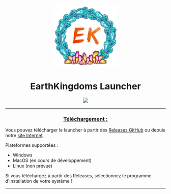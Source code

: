 <p align="center"><img src="../src/assets/images/icon.png" alt="icon-launcher" width="200px" height="200px"></p>

<h1 align="center">EarthKingdoms Launcher</h1>

<p align="center">
    <a href="https://discord.gg/PkbqPAAqEY">
        <img src="https://invidget.switchblade.xyz/PkbqPAAqEY">
    </a>
</p>

---

### **<ins><p align="center">Téléchargement :</p>**

Vous pouvez télécharger le launcher à partir des [Releases GitHub](../../../releases) ou depuis notre [site Internet](https://earthkingdoms-mc.fr/downloads/).

Plateformes supportées :

- Windows
- MacOS (en cours de développement)
- Linux (non prévue)

Si vous téléchargez à partir des Releases, sélectionnez le programme d'installation de votre système !

---
